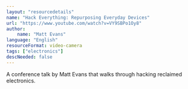 ```yaml
---
layout: "resourcedetails"
name: "Hack Everything: Repurposing Everyday Devices"
url: "https://www.youtube.com/watch?v=VY9SBPo1Oy8"
author:
    name: "Matt Evans"
language: "English"
resourceFormat: video-camera
tags: ["electronics"]
descNeeded: false
---
```


A conference talk by Matt Evans that walks through hacking reclaimed electronics.